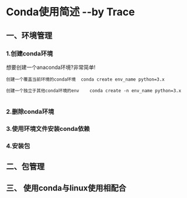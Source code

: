 # Conda使用简述 --by Trace

## 一、环境管理

### 1.创建conda环境

想要创建一个anaconda环境?非常简单!

```
创建一个覆盖当前环境的conda环境	conda create env_name python=3.x
```

```
创建一个独立于其他conda环境的env	conda create -n env_name python=3.x
```

```

```



### 2.删除conda环境

### 3.使用环境文件安装conda依赖

### 4.安装包





## 二、包管理







## 三、 使用conda与linux使用相配合







